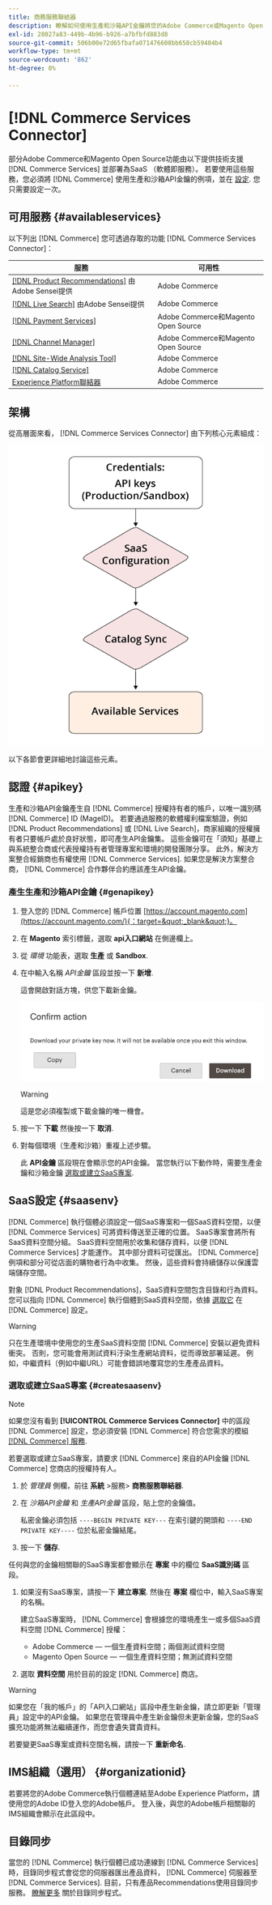 ```yaml
---
title: 商務服務聯結器
description: 瞭解如何使用生產和沙箱API金鑰將您的Adobe Commerce或Magento Open Source執行個體整合到服務。
exl-id: 28027a83-449b-4b96-b926-a7bfbfd883d8
source-git-commit: 506b00e72d65fbafa071476608bb658cb59404b4
workflow-type: tm+mt
source-wordcount: '862'
ht-degree: 0%

---
```


# [!DNL Commerce Services Connector]

部分Adobe Commerce和Magento Open Source功能由以下提供技術支援 [!DNL Commerce Services]  並部署為SaaS （軟體即服務）。 若要使用這些服務，您必須將 [!DNL Commerce] 使用生產和沙箱API金鑰的例項，並在 [設定](https://experienceleague.adobe.com/docs/commerce-admin/config/services/saas.html). 您只需要設定一次。

## 可用服務 {#availableservices}

以下列出 [!DNL Commerce] 您可透過存取的功能 [!DNL Commerce Services Connector]：

| 服務 | 可用性 |
| ---|--- |
| [[!DNL Product Recommendations]](/help/product-recommendations/overview.md) 由Adobe Sensei提供 | Adobe Commerce |
| [[!DNL Live Search]](/help/live-search/overview.md) 由Adobe Sensei提供 | Adobe Commerce |
| [[!DNL Payment Services]](/help/payment-services/overview.md) | Adobe Commerce和Magento Open Source |
| [[!DNL Channel Manager]](https://experienceleague.adobe.com/docs/commerce-channels/channel-manager/intro-to-channel-manager/overview.html) | Adobe Commerce和Magento Open Source |
| [[!DNL Site-Wide Analysis Tool]](https://experienceleague.adobe.com/docs/commerce-operations/tools/site-wide-analysis-tool/intro.html) | Adobe Commerce |
| [[!DNL Catalog Service]](/help/catalog-service/overview.md) | Adobe Commerce |
| [Experience Platform聯結器](/help/experience-platform-connector/overview.md) | Adobe Commerce |

## 架構

從高層面來看， [!DNL Commerce Services Connector] 由下列核心元素組成：

![Commerce Services聯結器架構](assets/saas-config-sync-workflow.png)

以下各節會更詳細地討論這些元素。

## 認證 {#apikey}

生產和沙箱API金鑰產生自 [!DNL Commerce] 授權持有者的帳戶，以唯一識別碼 [!DNL Commerce] ID (MageID)。 若要通過服務的軟體權利檔案驗證，例如 [!DNL Product Recommendations] 或 [!DNL Live Search]，商家組織的授權擁有者只要帳戶處於良好狀態，即可產生API金鑰集。 這些金鑰可在「須知」基礎上與系統整合商或代表授權持有者管理專案和環境的開發團隊分享。 此外，解決方案整合經銷商也有權使用 [!DNL Commerce Services]. 如果您是解決方案整合商， [!DNL Commerce] 合作夥伴合約應該產生API金鑰。

### 產生生產和沙箱API金鑰 {#genapikey}

1. 登入您的 [!DNL Commerce] 帳戶位置 [https://account.magento.com](https://account.magento.com/){：target=&quot;_blank&quot;}。

1. 在 **Magento** 索引標籤，選取 **api入口網站** 在側邊欄上。

1. 從 _環境_ 功能表，選取 **生產** 或 **Sandbox**.

1. 在中輸入名稱 _API金鑰_ 區段並按一下 **新增**.

   這會開啟對話方塊，供您下載新金鑰。

   ![下載私密金鑰](assets/download-api-private-key.png)

   >[!WARNING]
   >
   > 這是您必須複製或下載金鑰的唯一機會。

1. 按一下 **下載** 然後按一下 **取消**.

1. 對每個環境（生產和沙箱）重複上述步驟。

   此 **API金鑰** 區段現在會顯示您的API金鑰。 當您執行以下動作時，需要生產金鑰和沙箱金鑰 [選取或建立SaaS專案](#createsaasenv).

## SaaS設定 {#saasenv}

[!DNL Commerce] 執行個體必須設定一個SaaS專案和一個SaaS資料空間，以便 [!DNL Commerce Services] 可將資料傳送至正確的位置。 SaaS專案會將所有SaaS資料空間分組。 SaaS資料空間用於收集和儲存資料，以便 [!DNL Commerce Services] 才能運作。 其中部分資料可從匯出。 [!DNL Commerce] 例項和部分可從店面的購物者行為中收集。 然後，這些資料會持續儲存以保護雲端儲存空間。

對象 [!DNL Product Recommendations]，SaaS資料空間包含目錄和行為資料。 您可以指向 [!DNL Commerce] 執行個體到SaaS資料空間，依據 [選取它](https://docs.magento.com/user-guide/configuration/services/saas.html) 在 [!DNL Commerce] 設定。

>[!WARNING]
>
> 只在生產環境中使用您的生產SaaS資料空間 [!DNL Commerce] 安裝以避免資料衝突。 否則，您可能會用測試資料汙染生產網站資料，從而導致部署延遲。 例如，中繼資料（例如中繼URL）可能會錯誤地覆寫您的生產產品資料。

### 選取或建立SaaS專案 {#createsaasenv}

>[!NOTE]
>
> 如果您沒有看到 **[!UICONTROL Commerce Services Connector]** 中的區段 [!DNL Commerce] 設定，您必須安裝 [!DNL Commerce] 符合您需求的模組 [[!DNL Commerce] 服務](#availableservices).

若要選取或建立SaaS專案，請要求 [!DNL Commerce] 來自的API金鑰 [!DNL Commerce] 您商店的授權持有人。

1. 於 _管理員_ 側欄，前往 **系統** >服務> **商務服務聯結器**.

1. 在 _沙箱API金鑰_ 和 _生產API金鑰_ 區段，貼上您的金鑰值。

   私密金鑰必須包括 `----BEGIN PRIVATE KEY---` 在索引鍵的開頭和 `----END PRIVATE KEY----` 位於私密金鑰結尾。

1. 按一下 **儲存**.

任何與您的金鑰相關聯的SaaS專案都會顯示在 **專案** 中的欄位 **SaaS識別碼** 區段。

1. 如果沒有SaaS專案，請按一下 **建立專案**. 然後在 **專案** 欄位中，輸入SaaS專案的名稱。

   建立SaaS專案時， [!DNL Commerce] 會根據您的環境產生一或多個SaaS資料空間 [!DNL Commerce] 授權：
   - Adobe Commerce — 一個生產資料空間；兩個測試資料空間
   - Magento Open Source — 一個生產資料空間；無測試資料空間

1. 選取 **資料空間** 用於目前的設定 [!DNL Commerce] 商店。

>[!WARNING]
>
> 如果您在「我的帳戶」的「API入口網站」區段中產生新金鑰，請立即更新「管理員」設定中的API金鑰。 如果您在管理員中產生新金鑰但未更新金鑰，您的SaaS擴充功能將無法繼續運作，而您會遺失寶貴資料。

若要變更SaaS專案或資料空間名稱，請按一下 **重新命名**.

## IMS組織（選用） {#organizationid}

若要將您的Adobe Commerce執行個體連結至Adobe Experience Platform，請使用您的Adobe ID登入您的Adobe帳戶。 登入後，與您的Adobe帳戶相關聯的IMS組織會顯示在此區段中。

## 目錄同步

當您的 [!DNL Commerce] 執行個體已成功連線到 [!DNL Commerce Services]時，目錄同步程式會從您的伺服器匯出產品資料， [!DNL Commerce] 伺服器至 [!DNL Commerce Services]. 目前，只有產品Recommendations使用目錄同步服務。 [瞭解更多](catalog-sync.md) 關於目錄同步程式。
